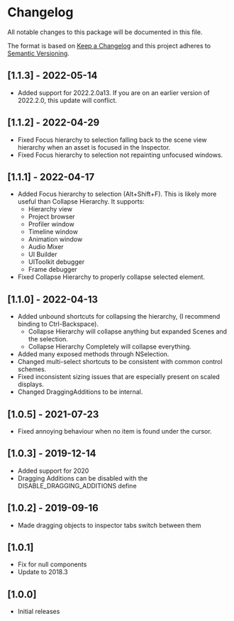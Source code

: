 # Changelog
All notable changes to this package will be documented in this file.

The format is based on [Keep a Changelog](http://keepachangelog.com/en/1.0.0/)
and this project adheres to [Semantic Versioning](http://semver.org/spec/v2.0.0.html).

## [1.1.3] - 2022-05-14
- Added support for 2022.2.0a13. If you are on an earlier version of 2022.2.0, this update will conflict.

## [1.1.2] - 2022-04-29
- Fixed Focus hierarchy to selection falling back to the scene view hierarchy when an asset is focused in the Inspector.
- Fixed Focus hierarchy to selection not repainting unfocused windows.

## [1.1.1] - 2022-04-17
- Added Focus hierarchy to selection (Alt+Shift+F). This is likely more useful than Collapse Hierarchy. It supports:
  - Hierarchy view
  - Project browser
  - Profiler window
  - Timeline window
  - Animation window
  - Audio Mixer
  - UI Builder
  - UIToolkit debugger
  - Frame debugger
- Fixed Collapse Hierarchy to properly collapse selected element.

## [1.1.0] - 2022-04-13
- Added unbound shortcuts for collapsing the hierarchy, (I recommend binding to Ctrl-Backspace).
  - Collapse Hierarchy will collapse anything but expanded Scenes and the selection.
  - Collapse Hierarchy Completely will collapse everything.
- Added many exposed methods through NSelection.
- Changed multi-select shortcuts to be consistent with common control schemes.
- Fixed inconsistent sizing issues that are especially present on scaled displays.
- Changed DraggingAdditions to be internal.

## [1.0.5] - 2021-07-23
- Fixed annoying behaviour when no item is found under the cursor.

## [1.0.3] - 2019-12-14
- Added support for 2020
- Dragging Additions can be disabled with the DISABLE_DRAGGING_ADDITIONS define

## [1.0.2] - 2019-09-16
- Made dragging objects to inspector tabs switch between them

## [1.0.1]
- Fix for null components
- Update to 2018.3

## [1.0.0]
- Initial releases
